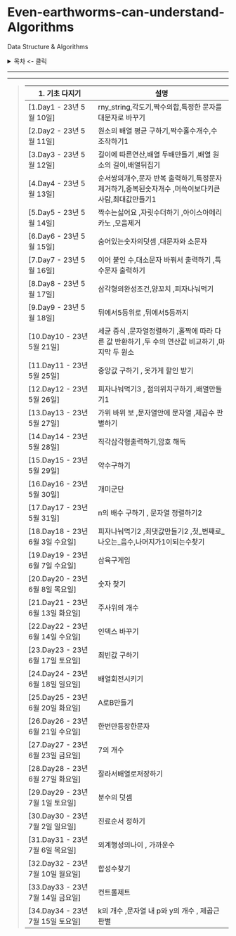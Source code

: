 # Even-earthworms-can-understand-Algorithms

Data Structure &amp; Algorithms

<details>
<summary>목차 <- 클릭</summary>

### - 1. 기초 다지기

</details>

***

***
> | 1. 기초 다지기                   | 설명                                                        
> |-----------------------------------------------------------|------------------------------|
> | [1.Day1 - 23년 5월 10일]       | rny_string,각도기,짝수의합,특정한 문자를 대문자로 바꾸기                      |
> | [2.Day2 - 23년 5월 11일]       | 원소의 배열 평균 구하기,짝수홀수개수,수 조작하기1                              |
> | [3.Day3 - 23년 5월 12일]       | 길이에 따른연산,배열 두배만들기 ,배열 원소의 길이,배열뒤집기                        |
> | [4.Day4 - 23년 5월 13일]       | 순서쌍의개수,문자 반복 출력하기,특정문자제거하기,중복된숫자개수 ,머쓱이보다키큰사람,최대값만들기1     |
> | [5.Day5 - 23년 5월 14일]       | 짝수는싫어요 ,자릿수더하기 ,아이스아메리카노  ,모음제거                           |
> | [6.Day6 - 23년 5월 15일]       | 숨어있는숫자의덧셈 ,대문자와 소문자                                       |
> | [7.Day7 - 23년 5월 16일]       | 이어 붙인 수,대소문자 바꿔서 출력하기  ,특수문자 출력하기                         |
> | [8.Day8 - 23년 5월 17일]       | 삼각형의완성조건,양꼬치 ,피자나눠먹기                                      |
> | [9.Day9 - 23년 5월 18일]       | 뒤에서5등위로   ,뒤에서5등까지                                        |
> | [10.Day10 - 23년 5월 21일]     | 세균 증식 ,문자열정렬하기 ,홀짝에 따라 다른 값 반환하기 ,두 수의 연산값 비교하기 ,마지막 두 원소 
> | [11.Day11 - 23년 5월 25일]     | 중앙값 구하기 , 옷가게 할인 받기                                       | 
> | [12.Day12 - 23년 5월 26일]     | 피자나눠먹기3 , 점의위치구하기   ,배열만들기1                               | 
> | [13.Day13 - 23년 5월 27일]     | 가위 바위 보  ,문자열안에 문자열 ,제곱수 판별하기                             | 
> | [14.Day14 - 23년 5월 28일]     | 직각삼각형출력하기,암호 해독                                           | 
> | [15.Day15 - 23년 5월 29일]     | 약수구하기                                                     | 
> | [16.Day16 - 23년 5월 30일]     | 개미군단                                                      | 
> | [17.Day17 - 23년 5월 31일]     | n의 배수 구하기 , 문자열 정렬하기2                                     | 
> | [18.Day18 - 23년 6월 3일 수요일]  | 피자나눠먹기2 ,최댓값만들기2 ,첫_번째로_나오는_음수,나머지가1이되는수찾기                | 
> | [19.Day19 - 23년 6월 7일 수요일]  | 삼육구게임                                                     | 
> | [20.Day20 - 23년 6월 8일 목요일]  | 숫자 찾기                                                     | 
> | [21.Day21 - 23년 6월 13일 화요일] | 주사위의 개수                                                   | 
> | [22.Day22 - 23년 6월 14일 수요일] | 인덱스 바꾸기                                                   | 
> | [23.Day23 - 23년 6월 17일 토요일] | 최빈값 구하기                                                   | 
> | [24.Day24 - 23년 6월 18일 일요일] | 배열회전시키기                                                   | 
> | [25.Day25 - 23년 6월 20일 화요일] | A로B만들기                                                    | 
> | [26.Day26 - 23년 6월 21일 수요일] | 한번만등장한문자                                                  | 
> | [27.Day27 - 23년 6월 23일 금요일] | 7의 개수                                                     | 
> | [28.Day28 - 23년 6월 27일 화요일] | 잘라서배열로저장하기                                                |
> | [29.Day29 - 23년 7월 1일 토요일]  | 분수의 덧셈                                                    |
> | [30.Day30 - 23년 7월 2일 일요일]  | 진료순서 정하기                                                  |
> | [31.Day31 - 23년 7월 6일 목요일]  | 외계행성의나이  , 가까운수                                           |
> | [32.Day32 - 23년 7월 10일 월요일] | 합성수찾기                                                     |
> | [33.Day33 - 23년 7월 14일 금요일] | 컨트롤제트                                                     |
> | [34.Day34 - 23년 7월 15일 토요일] | k의 개수 ,문자열 내 p와 y의 개수 , 제곱근판별                                  |
